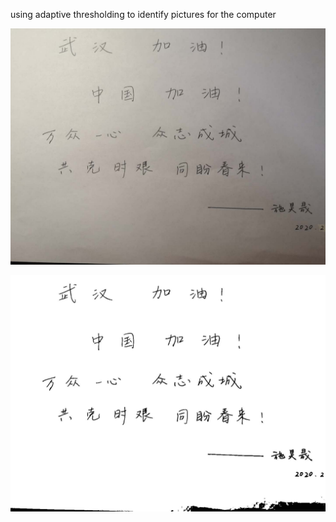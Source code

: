 using adaptive thresholding to identify pictures for the computer

![images](https://github.com/bluesun2019/adaptive_thresholding/blob/master/images_library/picture.jpg)

![images](https://github.com/bluesun2019/adaptive_thresholding/blob/master/images_library/newpic.jpg)




